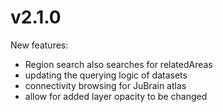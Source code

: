 # v2.1.0

New features:
- Region search also searches for relatedAreas
- updating the querying logic of datasets
- connectivity browsing for JuBrain atlas
- allow for added layer opacity to be changed